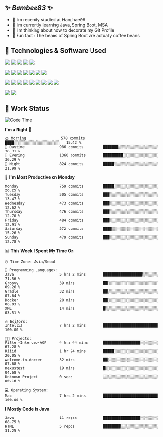 ##  ✨ _Bambee83_ ✨ 

- 🔭 I’m recently studied at Hanghae99
- 🌱 I’m currently learning Java, Spring Boot, MSA
- 🤔 I'm thinking about how to decorate my Git Profile
- 🪹 Fun fact : The beans of Spring Boot are actually coffee beans 

<!-- - 💬 Ask me about ...
- 📫 How to reach me: ...
- 😄 Pronouns: ...
- 👯 I’m looking to collaborate on ...-->

## 🔧  Technologies & Software Used

<img src="https://img.shields.io/badge/Java-007396?style=flat-round&logo=OpenJDK&logoColor=white"/> <img src="https://img.shields.io/badge/Spring-6DB33F?style=flat-round&logo=spring&logoColor=white"/>   <img src="https://img.shields.io/badge/SpringBoot-6DB33F?style=flat-round&logo=springboot&logoColor=white"/>  <img src="https://img.shields.io/badge/SpringSecurity-6DB33F?style=flat-round&logo=SpringSecurity&logoColor=white"/>   <img src="https://img.shields.io/badge/JSON Web Token-000000?style=flat-round&logo=JSON Web Tokens&logoColor=white"/> 

<img src="https://img.shields.io/badge/github-181717?style=flat-round&logo=github&logoColor=white"/> <img src="https://img.shields.io/badge/git-F05032?style=flat-round&logo=git&logoColor=white"/> <img src="https://img.shields.io/badge/githubactions-2088FF?style=flat-round&logo=githubactions&logoColor=white"/>  <img src="https://img.shields.io/badge/Gradle-02303A?style=flat-round&logo=Gradle&logoColor=white"/>  <img src="https://img.shields.io/badge/IntelliJIDEA-000000?style=flat-round&logo=IntelliJIDEA&logoColor=white"/>  <img src="https://img.shields.io/badge/Postman-FF6C37?style=flat-round&logo=Postman&logoColor=white"/>  <img src="https://img.shields.io/badge/Sourcetree-0052CC?style=flat-round&logo=Sourcetree&logoColor=white"/>

<img src="https://img.shields.io/badge/AmazonS3-569A31?style=flat-round&logo=AmazonS3&logoColor=white"/>  <img src="https://img.shields.io/badge/AmazonEC2-FF9900?style=flat-round&logo=AmazonEC2&logoColor=white"/>  <img src="https://img.shields.io/badge/AmazonRDS-527FFF?style=flat-round&logo=AmazonRDS&logoColor=white"/>  <img src="https://img.shields.io/badge/MySQL-4479A1?style=flat-round&logo=MySQL&logoColor=white"/>  <img src="https://img.shields.io/badge/MongoDB-47A248?style=flat-round&logo=MongoDB&logoColor=white"/> <img src="https://img.shields.io/badge/Ubuntu-E95420?style=flat-round&logo=Ubuntu&logoColor=white"/> <img src="https://img.shields.io/badge/FileZilla-BF0000?style=flat-round&logo=filezilla&logoColor=white"/> <img src="https://img.shields.io/badge/Notion-000000?style=flat-round&logo=Notion&logoColor=white"/> <img src="https://img.shields.io/badge/Slack-F06A6A?style=flat-round&logo=slack&logoColor=white"/>

<img src="https://img.shields.io/badge/AmazonCloudfront-3693F3?style=flat-round&logo=iCloud&logoColor=white"/> <img src="https://img.shields.io/badge/ApacheJMeter-D22128?style=flat-round&logo=apachejmeter&logoColor=white"/> 
 
<!-- Markdown lang
[![Bambee83 Badge](https://img.shields.io/badge/Bambee83'blog-4A154B.svg?&style=for-the-badge&logo=Bloglovin&link=https://blog.naver.com/bambee83)](https://blog.naver.com/bambee83)
## 🚀  GitHub stats & Top Langs
[![Bambee83's GitHub stats-Dark](https://github-readme-stats.vercel.app/api?username=bambee83&show_icons=true&theme=dark#gh-dark-mode-only)]((https://github.com/bambee83/github-readme-stats#gh-dark-mode-only))
![Top Langs-Dark](https://github-readme-stats.vercel.app/api/top-langs/?username=bambee83&layout=compact&theme=dark#gh-dark-mode-only)
## 🐳   Project
[mini project - SeoulCulturePort](https://github.com/event-information)
[clone coding - Instaclone](https://github.com/instaclone8)
[final project - emotrak](https://github.com/EmoTrak)
[![bambee83's wakatime stats](https://github-readme-stats.vercel.app/api/wakatime?username=bambee83)]
 -->
## 🐳 Work Status
<!--START_SECTION:waka-->
![Code Time](http://img.shields.io/badge/Code%20Time-90%20hrs%2014%20mins-blue)

**I'm a Night 🦉** 

```text
🌞 Morning                578 commits         ████░░░░░░░░░░░░░░░░░░░░░   15.42 % 
🌆 Daytime                986 commits         ███████░░░░░░░░░░░░░░░░░░   26.31 % 
🌃 Evening                1360 commits        █████████░░░░░░░░░░░░░░░░   36.29 % 
🌙 Night                  824 commits         █████░░░░░░░░░░░░░░░░░░░░   21.99 % 
```
📅 **I'm Most Productive on Monday** 

```text
Monday                   759 commits         █████░░░░░░░░░░░░░░░░░░░░   20.25 % 
Tuesday                  505 commits         ███░░░░░░░░░░░░░░░░░░░░░░   13.47 % 
Wednesday                473 commits         ███░░░░░░░░░░░░░░░░░░░░░░   12.62 % 
Thursday                 476 commits         ███░░░░░░░░░░░░░░░░░░░░░░   12.70 % 
Friday                   484 commits         ███░░░░░░░░░░░░░░░░░░░░░░   12.91 % 
Saturday                 572 commits         ████░░░░░░░░░░░░░░░░░░░░░   15.26 % 
Sunday                   479 commits         ███░░░░░░░░░░░░░░░░░░░░░░   12.78 % 
```


📊 **This Week I Spent My Time On** 

```text
🕑︎ Time Zone: Asia/Seoul

💬 Programming Languages: 
Java                     5 hrs 2 mins        ██████████████████░░░░░░░   71.56 % 
Groovy                   39 mins             ██░░░░░░░░░░░░░░░░░░░░░░░   09.26 % 
Gradle                   32 mins             ██░░░░░░░░░░░░░░░░░░░░░░░   07.64 % 
Docker                   28 mins             ██░░░░░░░░░░░░░░░░░░░░░░░   06.83 % 
XML                      14 mins             █░░░░░░░░░░░░░░░░░░░░░░░░   03.51 % 

🔥 Editors: 
IntelliJ                 7 hrs 2 mins        █████████████████████████   100.00 % 

🐱‍💻 Projects: 
Filter-Intercep-AOP      4 hrs 44 mins       █████████████████░░░░░░░░   67.28 % 
Riiid                    1 hr 24 mins        █████░░░░░░░░░░░░░░░░░░░░   20.05 % 
welcome-to-docker        32 mins             ██░░░░░░░░░░░░░░░░░░░░░░░   07.68 % 
nexustest                19 mins             █░░░░░░░░░░░░░░░░░░░░░░░░   04.68 % 
Unknown Project          0 secs              ░░░░░░░░░░░░░░░░░░░░░░░░░   00.16 % 

💻 Operating System: 
Mac                      7 hrs 2 mins        █████████████████████████   100.00 % 
```

**I Mostly Code in Java** 

```text
Java                     11 repos            █████████████████░░░░░░░░   68.75 % 
HTML                     5 repos             ████████░░░░░░░░░░░░░░░░░   31.25 % 
```




<!--END_SECTION:waka-->
